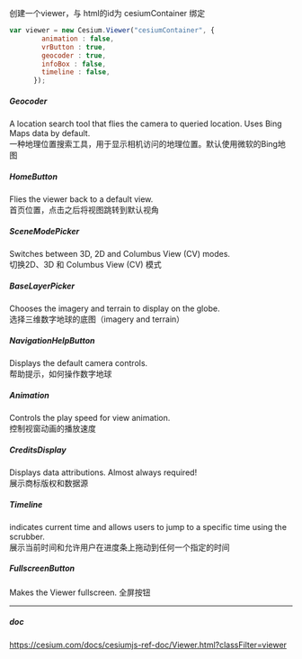 创建一个viewer，与 html的id为 cesiumContainer 绑定

``` javascript
var viewer = new Cesium.Viewer("cesiumContainer", {
        animation : false,
        vrButton : true,
        geocoder : true,
        infoBox : false, 
        timeline : false,
      });     
```  
     


##### Geocoder
A location search tool that flies the camera to queried location. Uses Bing Maps data by default.      
一种地理位置搜索工具，用于显示相机访问的地理位置。默认使用微软的Bing地图

##### HomeButton
Flies the viewer back to a default view.      
首页位置，点击之后将视图跳转到默认视角    
##### SceneModePicker 
Switches between 3D, 2D and Columbus View (CV) modes.    
切换2D、3D 和 Columbus View (CV) 模式   
##### BaseLayerPicker 
Chooses the imagery and terrain to display on the globe.   
选择三维数字地球的底图（imagery and terrain）   
##### NavigationHelpButton 
Displays the default camera controls.    
帮助提示，如何操作数字地球     
##### Animation 
Controls the play speed for view animation.   
控制视窗动画的播放速度      
##### CreditsDisplay 
Displays data attributions. Almost always required!     
展示商标版权和数据源     
##### Timeline
indicates current time and allows users to jump to a specific time using the scrubber.   
展示当前时间和允许用户在进度条上拖动到任何一个指定的时间
##### FullscreenButton 
Makes the Viewer fullscreen. 全屏按钮

___
##### doc
https://cesium.com/docs/cesiumjs-ref-doc/Viewer.html?classFilter=viewer
